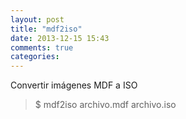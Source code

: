 ```yaml
---
layout: post
title: "mdf2iso"
date: 2013-12-15 15:43
comments: true
categories: 
---
```

Convertir imágenes MDF a ISO

>$ mdf2iso archivo.mdf archivo.iso

